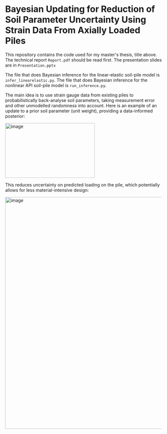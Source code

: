 # Bayesian Updating for Reduction of Soil Parameter Uncertainty Using Strain Data From Axially Loaded Piles

This repository contains the code used for my master's thesis, title above. The technical report `Report.pdf` should be read first. The presentation slides are in `Presentation.pptx`

The file that does Bayesian inference for the linear-elastic soil-pile model is `infer_linearelastic.py`.
The file that does Bayesian inference for the nonlinear API soil-pile model is `run_inference.py`.

The main idea is to use strain gauge data from existing piles to probabilistically back-analyse soil parameters, taking measurement error and other unmodelled randomness into account. Here is an example of an update to a prior soil parameter (unit weight), providing a data-informed posterior:

<img width="288" height="176" alt="image" src="https://github.com/user-attachments/assets/4649f4e0-01ae-48d7-bb3b-0656cb83717a" />

This reduces uncertainty on predicted loading on the pile, which potentially allows for less material-intensive design:

<img width="672" height="746" alt="image" src="https://github.com/user-attachments/assets/f5bcb898-1299-4bab-8d5f-6cb1bc3f1e97" />
